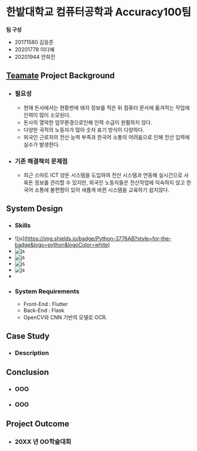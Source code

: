 # 한밭대학교 컴퓨터공학과 Accuracy100팀

**팀 구성**
- 20171580 김응준 
- 20201778 이다혜
- 20201944 안희진

## <u>Teamate</u> Project Background
- ### 필요성
  - 현재 돈사에서는 현황판에 돼지 정보를 적은 뒤 컴퓨터 문서에 옮겨적는 작업에 인력이 많이 소모된다.
  - 돈사의 열악한 업무환경으로인해 인력 수급이 원활하지 않다. 
  - 다양한 국적의 노동자가 많아 숫자 표기 방식이 다양하다.
  - 외국인 근로자의 전산 능력 부족과 한국어 소통의 어려움으로 인해 전산 입력에 실수가 발생한다.

- ### 기존 해결책의 문제점
  - 최근 스마트 ICT 양돈 시스템을 도입하여 전산 시스템과 연동해 실시간으로 사육돈 정보를 관리할 수 있지만, 외국인 노동자들은 전산작업에 익숙하지 않고 한국어 소통에 불편함이 있어 새롭게 바뀐 시스템을 교육하기 쉽지않다.
  
## System Design
  - ### Skills
  - ![js][(https://img.shields.io/badge/Python-3776AB?style=for-the-badge&logo=python&logoColor=white)](https://img.shields.io/badge/Python-14354C?style=for-the-badge&logo=python&logoColor=white)
  - ![js](https://img.shields.io/badge/Dart-0175C2?style=for-the-badge&logo=dart&logoColor=white)
  - ![js](https://img.shields.io/badge/Flask-000000?style=for-the-badge&logo=flask&logoColor=white)
  - ![js](https://img.shields.io/badge/Flutter-02569B?style=for-the-badge&logo=flutter&logoColor=white)
  - ![js](https://img.shields.io/badge/MySQL-00000F?style=for-the-badge&logo=mysql&logoColor=white)
  - 
  - ### System Requirements
    - Front-End : Flutter
    - Back-End : Flask
    - OpenCV와 CNN 기반의 모델로 OCR.
    
## Case Study
  - ### Description
  
  
## Conclusion
  - ### OOO
  - ### OOO
  
## Project Outcome
- ### 20XX 년 OO학술대회 

